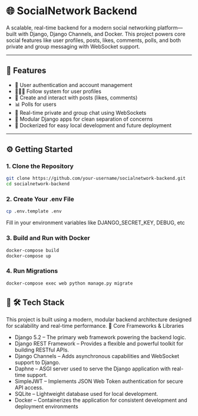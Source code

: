 # 🌐 SocialNetwork Backend

A scalable, real-time backend for a modern social networking platform—built with Django, Django Channels, and Docker. This project powers core social features like user profiles, posts, likes, comments, polls, and both private and group messaging with WebSocket support.

---

## 🚀 Features

- 🔐 User authentication and account management
- 🧑‍🤝‍🧑 Follow system for user profiles
- 📝 Create and interact with posts (likes, comments)
- 📊 Polls for users
- 💬 Real-time private and group chat using WebSockets
- 🧠 Modular Django apps for clean separation of concerns
- 🐳 Dockerized for easy local development and future deployment

---

## ⚙️ Getting Started

### 1. Clone the Repository
```bash
git clone https://github.com/your-username/socialnetwork-backend.git
cd socialnetwork-backend
```

### 2. Create Your .env File
```bash
cp .env.template .env
```
Fill in your environment variables like DJANGO_SECRET_KEY, DEBUG, etc



### 3. Build and Run with Docker
```bash
docker-compose build
docker-compose up
```

### 4. Run Migrations
```bash
docker-compose exec web python manage.py migrate
```

## 🧱 🛠️ Tech Stack
This project is built using a modern, modular backend architecture designed for scalability and real-time performance.
🔧 Core Frameworks & Libraries
- Django 5.2 – The primary web framework powering the backend logic.
- Django REST Framework – Provides a flexible and powerful toolkit for building RESTful APIs.
- Django Channels – Adds asynchronous capabilities and WebSocket support to Django.
- Daphne – ASGI server used to serve the Django application with real-time support.
- SimpleJWT – Implements JSON Web Token authentication for secure API access.
- SQLite – Lightweight database used for local development.
- Docker – Containerizes the application for consistent development and deployment environments


